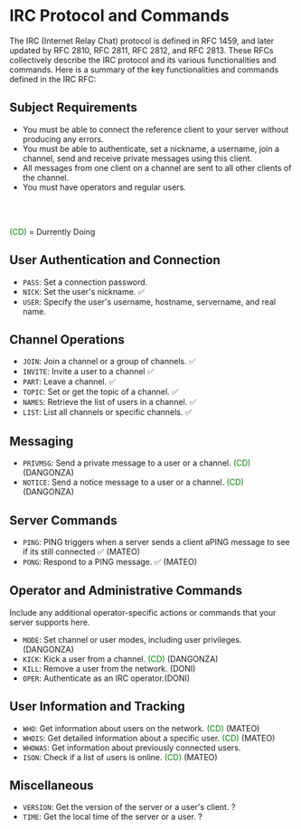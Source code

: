 # IRC Protocol and Commands

The IRC (Internet Relay Chat) protocol is defined in RFC 1459, and later updated by RFC 2810, RFC 2811, RFC 2812, and RFC 2813. These RFCs collectively describe the IRC protocol and its various functionalities and commands. Here is a summary of the key functionalities and commands defined in the IRC RFC:

## Subject Requirements

- You must be able to connect the reference client to your server without producing any errors.
- You must be able to authenticate, set a nickname, a username, join a channel, send and receive private messages using this client.
- All messages from one client on a channel are sent to all other clients of the channel.
- You must have operators and regular users.

</br>
</br>

<span style="color:green">(CD)</span> = Durrently Doing

## User Authentication and Connection

- `PASS`: Set a connection password.
- `NICK`: Set the user's nickname. ✅
- `USER`: Specify the user's username, hostname, servername, and real name.

## Channel Operations

- `JOIN`: Join a channel or a group of channels. ✅
- `INVITE`: Invite a user to a channel ✅
- `PART`: Leave a channel. ✅
- `TOPIC`: Set or get the topic of a channel. ✅
- `NAMES`: Retrieve the list of users in a channel. ✅
- `LIST`: List all channels or specific channels. ✅

## Messaging

- `PRIVMSG`: Send a private message to a user or a channel. <span style="color:green">(CD)</span> (DANGONZA)
- `NOTICE`: Send a notice message to a user or a channel. <span style="color:green">(CD)</span> (DANGONZA)

## Server Commands

- `PING`: PING triggers when a server sends a client aPING message to see if its still connected ✅ (MATEO)
- `PONG`: Respond to a PING message. ✅ (MATEO)

## Operator and Administrative Commands

Include any additional operator-specific actions or commands that your server supports here.
- `MODE`: Set channel or user modes, including user privileges. (DANGONZA)
- `KICK`: Kick a user from a channel. <span style="color:green">(CD)</span> (DANGONZA)
- `KILL`: Remove a user from the network. (DONI)
- `OPER`: Authenticate as an IRC operator.(DONI)

## User Information and Tracking

- `WHO`: Get information about users on the network. <span style="color:green">(CD)</span> (MATEO)
- `WHOIS`: Get detailed information about a specific user. <span style="color:green">(CD)</span> (MATEO)
- `WHOWAS`: Get information about previously connected users.
- `ISON`: Check if a list of users is online. <span style="color:green">(CD)</span> (MATEO)

## Miscellaneous

- `VERSION`: Get the version of the server or a user's client. ?
- `TIME`: Get the local time of the server or a user. ?
